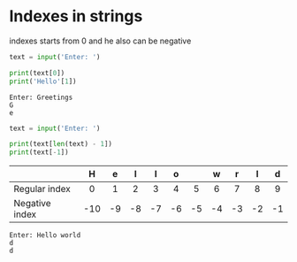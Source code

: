 # Indexes in strings

indexes starts from 0 and he also can be negative

```python
text = input('Enter: ')

print(text[0])
print('Hello'[1])
```

```commandline
Enter: Greetings
G
e
```

```python
text = input('Enter: ')

print(text[len(text) - 1])
print(text[-1])
```

|                |  H  | e  | l  | l  | o  |    | w  | r  | l  | d  |
|----------------|:---:|:--:|:--:|:--:|:--:|:--:|:--:|:--:|:--:|:--:|
| Regular index  |  0  | 1  | 2  | 3  | 4  | 5  | 6  | 7  | 8  | 9  | 
| Negative index | -10 | -9 | -8 | -7 | -6 | -5 | -4 | -3 | -2 | -1 | 

```commandline
Enter: Hello world
d
d
```
